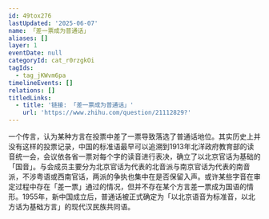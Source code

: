 ```yaml
---
id: 49tox276
lastUpdated: '2025-06-07'
name: 「差一票成为普通话」
aliases: []
layer: 1
eventDate: null
categoryId: cat_r0rzgkOi
tagIds:
  - tag_jKWvm6pa
timelineEvents: []
relations: []
titledLinks:
  - title: '链接: 「差一票成为普通话」'
    url: 'https://www.zhihu.com/question/21112829?'
---
```

一个传言，认为某种方言在投票中差了一票导致落选了普通话地位。其实历史上并没有这样的投票记录，中国的标准语最早可以追溯到1913年北洋政府教育部的读音统一会，会议依各省一票对每个字的读音进行表决，确立了以北京官话为基础的「国音」。与会成员主要分为北京官话为代表的北音派与南京官话为代表的南音派，不涉粤语或西南官话，两派的争执也集中在是否保留入声。或许某些字音在审定过程中存在「差一票」通过的情况，但并不存在某个方言差一票成为国语的情形。1955年，新中国成立后，普通话被正式确定为「以北京语音为标准音，以北方话为基础方言」的现代汉民族共同语。
